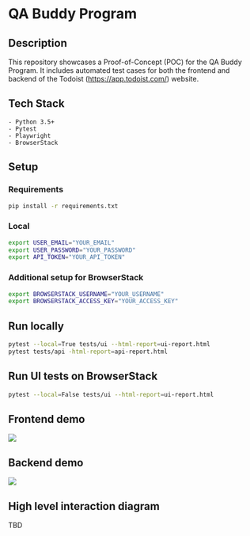 # QA Buddy Program

## Description
This repository showcases a Proof-of-Concept (POC) for the QA Buddy Program. It includes automated test cases 
for both the frontend and backend of the Todoist (https://app.todoist.com/) website.

## Tech Stack
    - Python 3.5+
    - Pytest
    - Playwright
    - BrowserStack
## Setup
### Requirements
```bash
pip install -r requirements.txt
```

### Local
```bash
export USER_EMAIL="YOUR_EMAIL"
export USER_PASSWORD="YOUR_PASSWORD"
export API_TOKEN="YOUR_API_TOKEN"
```

### Additional setup for BrowserStack
```bash
export BROWSERSTACK_USERNAME="YOUR_USERNAME"
export BROWSERSTACK_ACCESS_KEY="YOUR_ACCESS_KEY"
```

## Run locally
```bash
pytest --local=True tests/ui --html-report=ui-report.html
pytest tests/api -html-report=api-report.html
```

## Run UI tests on BrowserStack
```bash
pytest --local=False tests/ui --html-report=ui-report.html
```

## Frontend demo
![](https://github.com/danteprz1/buddy-program/blob/main/demos/frontend.gif)

## Backend demo

![](https://github.com/danteprz1/buddy-program/blob/main/demos/backend.gif)

## High level interaction diagram

TBD
